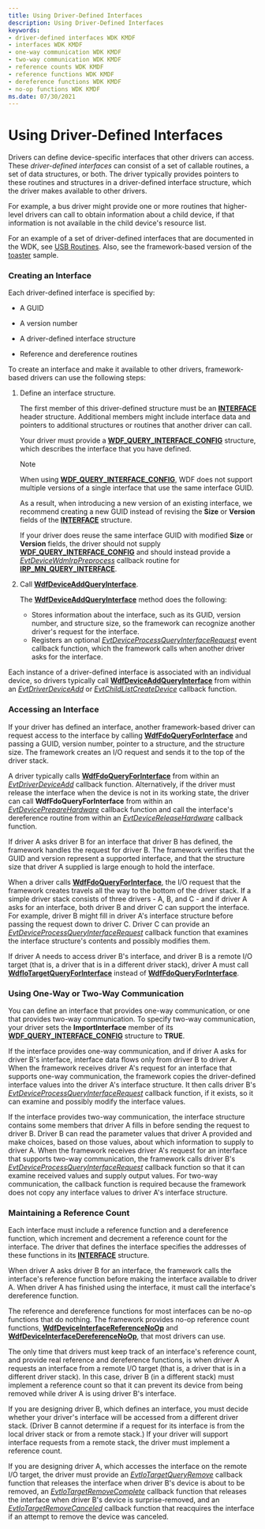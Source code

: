 ```yaml
---
title: Using Driver-Defined Interfaces
description: Using Driver-Defined Interfaces
keywords:
- driver-defined interfaces WDK KMDF
- interfaces WDK KMDF
- one-way communication WDK KMDF
- two-way communication WDK KMDF
- reference counts WDK KMDF
- reference functions WDK KMDF
- dereference functions WDK KMDF
- no-op functions WDK KMDF
ms.date: 07/30/2021
---
```


# Using Driver-Defined Interfaces


Drivers can define device-specific interfaces that other drivers can access. These *driver-defined interfaces* can consist of a set of callable routines, a set of data structures, or both. The driver typically provides pointers to these routines and structures in a driver-defined interface structure, which the driver makes available to other drivers.

For example, a bus driver might provide one or more routines that higher-level drivers can call to obtain information about a child device, if that information is not available in the child device's resource list.

For an example of a set of driver-defined interfaces that are documented in the WDK, see [USB Routines](/previous-versions/windows/hardware/drivers/ff540046(v=vs.85)). Also, see the framework-based version of the [toaster](sample-kmdf-drivers.md) sample.

### Creating an Interface

Each driver-defined interface is specified by:

-   A GUID

-   A version number

-   A driver-defined interface structure

-   Reference and dereference routines

To create an interface and make it available to other drivers, framework-based drivers can use the following steps:

1.  Define an interface structure.

    The first member of this driver-defined structure must be an [**INTERFACE**](/windows-hardware/drivers/ddi/wdm/ns-wdm-_interface) header structure. Additional members might include interface data and pointers to additional structures or routines that another driver can call.

    Your driver must provide a [**WDF\_QUERY\_INTERFACE\_CONFIG**](/windows-hardware/drivers/ddi/wdfqueryinterface/ns-wdfqueryinterface-_wdf_query_interface_config) structure, which describes the interface that you have defined.

    > [!NOTE]
    > When using [**WDF\_QUERY\_INTERFACE\_CONFIG**](/windows-hardware/drivers/ddi/wdfqueryinterface/ns-wdfqueryinterface-_wdf_query_interface_config), WDF does not support multiple versions of a single interface that use the same interface GUID.
    >
    > As a result, when introducing a new version of an existing interface, we recommend creating a new GUID instead of revising the **Size** or **Version** fields of the [**INTERFACE**](/windows-hardware/drivers/ddi/wdm/ns-wdm-_interface) structure.
    >
    > If your driver does reuse the same interface GUID with modified **Size** or **Version** fields, the driver should not supply [**WDF\_QUERY\_INTERFACE\_CONFIG**](/windows-hardware/drivers/ddi/wdfqueryinterface/ns-wdfqueryinterface-_wdf_query_interface_config) and should instead provide a [*EvtDeviceWdmIrpPreprocess*](/windows-hardware/drivers/ddi/wdfdevice/nc-wdfdevice-evt_wdfdevice_wdm_irp_preprocess) callback routine for [**IRP_MN_QUERY_INTERFACE**](../kernel/irp-mn-query-interface.md).

2.  Call [**WdfDeviceAddQueryInterface**](/windows-hardware/drivers/ddi/wdfqueryinterface/nf-wdfqueryinterface-wdfdeviceaddqueryinterface).

    The [**WdfDeviceAddQueryInterface**](/windows-hardware/drivers/ddi/wdfqueryinterface/nf-wdfqueryinterface-wdfdeviceaddqueryinterface) method does the following:

    -   Stores information about the interface, such as its GUID, version number, and structure size, so the framework can recognize another driver's request for the interface.
    -   Registers an optional [*EvtDeviceProcessQueryInterfaceRequest*](/windows-hardware/drivers/ddi/wdfqueryinterface/nc-wdfqueryinterface-evt_wdf_device_process_query_interface_request) event callback function, which the framework calls when another driver asks for the interface.

Each instance of a driver-defined interface is associated with an individual device, so drivers typically call [**WdfDeviceAddQueryInterface**](/windows-hardware/drivers/ddi/wdfqueryinterface/nf-wdfqueryinterface-wdfdeviceaddqueryinterface) from within an [*EvtDriverDeviceAdd*](/windows-hardware/drivers/ddi/wdfdriver/nc-wdfdriver-evt_wdf_driver_device_add) or [*EvtChildListCreateDevice*](/windows-hardware/drivers/ddi/wdfchildlist/nc-wdfchildlist-evt_wdf_child_list_create_device) callback function.

### Accessing an Interface

If your driver has defined an interface, another framework-based driver can request access to the interface by calling [**WdfFdoQueryForInterface**](/windows-hardware/drivers/ddi/wdffdo/nf-wdffdo-wdffdoqueryforinterface) and passing a GUID, version number, pointer to a structure, and the structure size. The framework creates an I/O request and sends it to the top of the driver stack.

A driver typically calls [**WdfFdoQueryForInterface**](/windows-hardware/drivers/ddi/wdffdo/nf-wdffdo-wdffdoqueryforinterface) from within an [*EvtDriverDeviceAdd*](/windows-hardware/drivers/ddi/wdfdriver/nc-wdfdriver-evt_wdf_driver_device_add) callback function. Alternatively, if the driver must release the interface when the device is not in its working state, the driver can call **WdfFdoQueryForInterface** from within an [*EvtDevicePrepareHardware*](/windows-hardware/drivers/ddi/wdfdevice/nc-wdfdevice-evt_wdf_device_prepare_hardware) callback function and call the interface's dereference routine from within an [*EvtDeviceReleaseHardware*](/windows-hardware/drivers/ddi/wdfdevice/nc-wdfdevice-evt_wdf_device_release_hardware) callback function.

If driver A asks driver B for an interface that driver B has defined, the framework handles the request for driver B. The framework verifies that the GUID and version represent a supported interface, and that the structure size that driver A supplied is large enough to hold the interface.

When a driver calls [**WdfFdoQueryForInterface**](/windows-hardware/drivers/ddi/wdffdo/nf-wdffdo-wdffdoqueryforinterface), the I/O request that the framework creates travels all the way to the bottom of the driver stack. If a simple driver stack consists of three drivers - A, B, and C - and if driver A asks for an interface, both driver B and driver C can support the interface. For example, driver B might fill in driver A's interface structure before passing the request down to driver C. Driver C can provide an [*EvtDeviceProcessQueryInterfaceRequest*](/windows-hardware/drivers/ddi/wdfqueryinterface/nc-wdfqueryinterface-evt_wdf_device_process_query_interface_request) callback function that examines the interface structure's contents and possibly modifies them.

If driver A needs to access driver B's interface, and driver B is a remote I/O target (that is, a driver that is in a different driver stack), driver A must call [**WdfIoTargetQueryForInterface**](/windows-hardware/drivers/ddi/wdfiotarget/nf-wdfiotarget-wdfiotargetqueryforinterface) instead of [**WdfFdoQueryForInterface**](/windows-hardware/drivers/ddi/wdffdo/nf-wdffdo-wdffdoqueryforinterface).

### Using One-Way or Two-Way Communication

You can define an interface that provides one-way communication, or one that provides two-way communication. To specify two-way communication, your driver sets the **ImportInterface** member of its [**WDF\_QUERY\_INTERFACE\_CONFIG**](/windows-hardware/drivers/ddi/wdfqueryinterface/ns-wdfqueryinterface-_wdf_query_interface_config) structure to **TRUE**.

If the interface provides one-way communication, and if driver A asks for driver B's interface, interface data flows only from driver B to driver A. When the framework receives driver A's request for an interface that supports one-way communication, the framework copies the driver-defined interface values into the driver A's interface structure. It then calls driver B's [*EvtDeviceProcessQueryInterfaceRequest*](/windows-hardware/drivers/ddi/wdfqueryinterface/nc-wdfqueryinterface-evt_wdf_device_process_query_interface_request) callback function, if it exists, so it can examine and possibly modify the interface values.

If the interface provides two-way communication, the interface structure contains some members that driver A fills in before sending the request to driver B. Driver B can read the parameter values that driver A provided and make choices, based on those values, about which information to supply to driver A. When the framework receives driver A's request for an interface that supports two-way communication, the framework calls driver B's [*EvtDeviceProcessQueryInterfaceRequest*](/windows-hardware/drivers/ddi/wdfqueryinterface/nc-wdfqueryinterface-evt_wdf_device_process_query_interface_request) callback function so that it can examine received values and supply output values. For two-way communication, the callback function is required because the framework does not copy any interface values to driver A's interface structure.

### Maintaining a Reference Count

Each interface must include a reference function and a dereference function, which increment and decrement a reference count for the interface. The driver that defines the interface specifies the addresses of these functions in its [**INTERFACE**](/windows-hardware/drivers/ddi/wdm/ns-wdm-_interface) structure.

When driver A asks driver B for an interface, the framework calls the interface's reference function before making the interface available to driver A. When driver A has finished using the interface, it must call the interface's dereference function.

The reference and dereference functions for most interfaces can be no-op functions that do nothing. The framework provides no-op reference count functions, [**WdfDeviceInterfaceReferenceNoOp**](/windows-hardware/drivers/ddi/wdfqueryinterface/nf-wdfqueryinterface-wdfdeviceinterfacereferencenoop) and [**WdfDeviceInterfaceDereferenceNoOp**](/windows-hardware/drivers/ddi/wdfqueryinterface/nf-wdfqueryinterface-wdfdeviceinterfacedereferencenoop), that most drivers can use.

The only time that drivers must keep track of an interface's reference count, and provide real reference and dereference functions, is when driver A requests an interface from a remote I/O target (that is, a driver that is in a different driver stack). In this case, driver B (in a different stack) must implement a reference count so that it can prevent its device from being removed while driver A is using driver B's interface.

If you are designing driver B, which defines an interface, you must decide whether your driver's interface will be accessed from a different driver stack. (Driver B cannot determine if a request for its interface is from the local driver stack or from a remote stack.) If your driver will support interface requests from a remote stack, the driver must implement a reference count.

If you are designing driver A, which accesses the interface on the remote I/O target, the driver must provide an [*EvtIoTargetQueryRemove*](/windows-hardware/drivers/ddi/wdfiotarget/nc-wdfiotarget-evt_wdf_io_target_query_remove) callback function that releases the interface when driver B's device is about to be removed, an [*EvtIoTargetRemoveComplete*](/windows-hardware/drivers/ddi/wdfiotarget/nc-wdfiotarget-evt_wdf_io_target_remove_complete) callback function that releases the interface when driver B's device is surprise-removed, and an [*EvtIoTargetRemoveCanceled*](/windows-hardware/drivers/ddi/wdfiotarget/nc-wdfiotarget-evt_wdf_io_target_remove_canceled) callback function that reacquires the interface if an attempt to remove the device was canceled.
